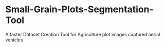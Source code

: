 # Small-Grain-Plots-Segmentation-Tool
A faster Dataset Creation Tool for Agriculture plot images captured aerial vehicles 

